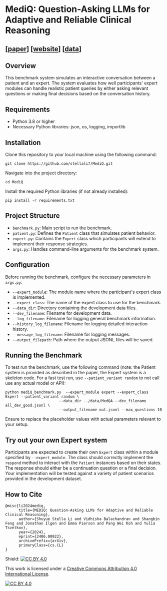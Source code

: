 # MediQ: Question-Asking LLMs for Adaptive and Reliable Clinical Reasoning

## [[paper](https://arxiv.org/abs/2406.00922)] [[website](https://stellalisy.com/projects/mediQ/)] [[data](https://github.com/stellali7/mediQ/tree/main/data)]

## Overview
This benchmark system simulates an interactive conversation between a patient and an expert. The system evaluates how well participants' expert modules can handle realistic patient queries by either asking relevant questions or making final decisions based on the conversation history.

## Requirements
- Python 3.8 or higher
- Necessary Python libraries: json, os, logging, importlib

## Installation
Clone this repository to your local machine using the following command:
```
git clone https://github.com/stellali7/MediQ.git
```

Navigate into the project directory:
```
cd MediQ
```

Install the required Python libraries (if not already installed):
```
pip install -r requirements.txt
```


## Project Structure
- `benchmark.py`: Main script to run the benchmark.
- `patient.py`: Defines the `Patient` class that simulates patient behavior.
- `expert.py`: Contains the `Expert` class which participants will extend to implement their response strategies.
- `args.py`: Handles command-line arguments for the benchmark system.

## Configuration
Before running the benchmark, configure the necessary parameters in `args.py`:
- `--expert_module`: The module name where the participant's expert class is implemented.
- `--expert_class`: The name of the expert class to use for the benchmark.
- `--data_dir`: Directory containing the development data files.
- `--dev_filename`: Filename for development data.
- `--log_filename`: Filename for logging general benchmark information.
- `--history_log_filename`: Filename for logging detailed interaction history.
- `--message_log_filename`: Filename for logging messages.
- `--output_filepath`: Path where the output JSONL files will be saved.

## Running the Benchmark
To test run the benchmark, use the following command (note: the Patient system is provided as described in the paper, the Expert system is a skeleton code. For a fast test run, use `--patient_variant random` to not call use any actual model or API):
```
python mediQ_benchmark.py  --expert_module expert --expert_class Expert --patient_variant random \
                        --data_dir ../data/MedQA --dev_filename all_dev_good.jsonl \
                        --output_filename out.jsonl --max_questions 10
```

Ensure to replace the placeholder values with actual parameters relevant to your setup.

## Try out your own Expert system
Participants are expected to create their own `Expert` class within a module specified by `--expert_module`. The class should correctly implement the `respond` method to interact with the `Patient` instances based on their states. The response should either be a continuation question or a final decision. Your implementation will be tested against a variety of patient scenarios provided in the development dataset.

## How to Cite
```
@misc{li2024mediq,
      title={MEDIQ: Question-Asking LLMs for Adaptive and Reliable Clinical Reasoning}, 
      author={Shuyue Stella Li and Vidhisha Balachandran and Shangbin Feng and Jonathan Ilgen and Emma Pierson and Pang Wei Koh and Yulia Tsvetkov},
      year={2024},
      eprint={2406.00922},
      archivePrefix={arXiv},
      primaryClass={cs.CL}
}
```

Shield: [![CC BY 4.0][cc-by-shield]][cc-by]

This work is licensed under a
[Creative Commons Attribution 4.0 International License][cc-by].

[![CC BY 4.0][cc-by-image]][cc-by]

[cc-by]: http://creativecommons.org/licenses/by/4.0/
[cc-by-image]: https://i.creativecommons.org/l/by/4.0/88x31.png
[cc-by-shield]: https://img.shields.io/badge/License-CC%20BY%204.0-lightgrey.svg
